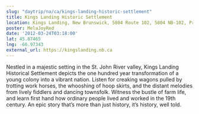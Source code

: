 ```yaml
---
slug: "daytrip/na/ca/kings-landing-historic-settlement"
title: Kings Landing Historic Settlement
location: Kings Landing, New Brunswick, 5804 Route 102, 5804 NB-102, Prince William, NB E6K 0A5
poster: MelaJoyRed
date: '2012-03-24T03:18:00'
lat: 45.87465
lng: -66.97343
external_url: https://kingslanding.nb.ca
---
```


Nestled in a majestic setting in the St. John River valley, Kings Landing Historical Settlement depicts the one hundred year transformation of a young colony into a vibrant nation. Listen for creaking wagons pulled by trotting work horses, the whooshing of hoop skirts, and the distant melodies from lively fiddlers and dancing townsfolk. Witness the bustle of farm life, and learn first hand how ordinary people lived and worked in the 19th century. An epic story that’s more than just history, it’s history, well told.
